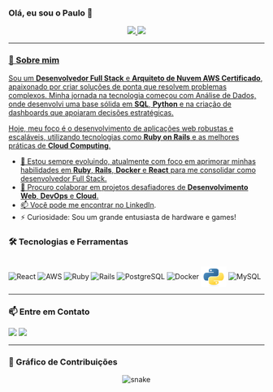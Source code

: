 ### Olá, eu sou o Paulo 👋

<div align="center">
  <a href="https://github.com/paulodtn">
  <img height="150em" src="https://github-readme-stats.vercel.app/api?username=paulodtn&show_icons=true&theme=dark&include_all_commits=true&count_private=true"/>
  <img height="150em" src="https://github-readme-stats.vercel.app/api/top-langs/?username=paulodtn&layout=compact&langs_count=7&theme=dark"/>
</div>

---

### 🚀 Sobre mim

Sou um **Desenvolvedor Full Stack** e **Arquiteto de Nuvem AWS Certificado**, apaixonado por criar soluções de ponta que resolvem problemas complexos. Minha jornada na tecnologia começou com Análise de Dados, onde desenvolvi uma base sólida em **SQL**, **Python** e na criação de dashboards que apoiaram decisões estratégicas.

Hoje, meu foco é o desenvolvimento de aplicações web robustas e escaláveis, utilizando tecnologias como **Ruby on Rails** e as melhores práticas de **Cloud Computing**.

- 🌱 Estou sempre evoluindo, atualmente com foco em aprimorar minhas habilidades em **Ruby**, **Rails**, **Docker** e **React** para me consolidar como desenvolvedor Full Stack.
- 👯 Procuro colaborar em projetos desafiadores de **Desenvolvimento Web**, **DevOps** e **Cloud**.
- 📫 Você pode me encontrar no [LinkedIn](https://www.linkedin.com/in/paulo-de-tarso-nascimento-filho-53a18ba0/).
- ⚡ Curiosidade: Sou um grande entusiasta de hardware e games!

### 🛠️ Tecnologias e Ferramentas

<div style="display: inline_block;"><br>
  <img align="center" alt="React" height="40" width="50" src="https://cdn.jsdelivr.net/gh/devicons/devicon/icons/react/react-original.svg" />
  <img align="center" alt="AWS" height="40" width="50" src="https://cdn.jsdelivr.net/gh/devicons/devicon@latest/icons/amazonwebservices/amazonwebservices-original-wordmark.svg" />
  <img align="center" alt="Ruby" height="40" width="50" src="https://cdn.jsdelivr.net/gh/devicons/devicon/icons/ruby/ruby-original.svg" />
  <img align="center" alt="Rails" height="40" width="50" src="https://cdn.jsdelivr.net/gh/devicons/devicon/icons/rails/rails-original-wordmark.svg" />
  <img align="center" alt="PostgreSQL" height="40" width="50" src="https://cdn.jsdelivr.net/gh/devicons/devicon/icons/postgresql/postgresql-original.svg" />
  <img align="center" alt="Docker" height="40" width="50" src="https://cdn.jsdelivr.net/gh/devicons/devicon/icons/docker/docker-original.svg" />
  <img align="center" alt="Python" height="40" width="50" src="https://raw.githubusercontent.com/devicons/devicon/master/icons/python/python-original.svg" />
  <img align="center" alt="MySQL" height="40" width="50" src="https://cdn.jsdelivr.net/gh/devicons/devicon/icons/mysql/mysql-original-wordmark.svg" />
</div>

---

### 📫 Entre em Contato

<p align="left">
  <a href="mailto:ptarsofilho4@gmail.com" target="_blank"><img src="https://img.shields.io/badge/Gmail-D14836?style=for-the-badge&logo=gmail&logoColor=white"></a>
  <a href="https://www.linkedin.com/in/paulo-de-tarso-nascimento-filho-53a18ba0/" target="_blank"><img src="https://img.shields.io/badge/-LinkedIn-%230077B5?style=for-the-badge&logo=linkedin&logoColor=white"></a> 
</p>

---

### 🐍 Gráfico de Contribuições

<div align="center">
  <img src="https://raw.githubusercontent.com/paulodtn/paulodtn/output/github-contribution-grid-snake.svg" alt="snake">
</div>
